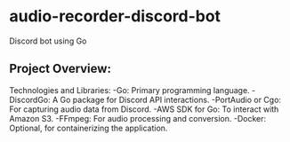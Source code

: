 # audio-recorder-discord-bot
Discord bot using Go

## Project Overview:
Technologies and Libraries:
    -Go: Primary programming language.
    -DiscordGo: A Go package for Discord API interactions.
    -PortAudio or Cgo: For capturing audio data from Discord.
    -AWS SDK for Go: To interact with Amazon S3.
    -FFmpeg: For audio processing and conversion.
    -Docker: Optional, for containerizing the application.